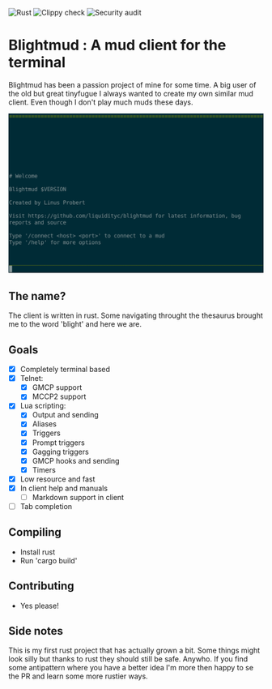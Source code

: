 ![Rust](https://github.com/LiquidityC/blightmud/workflows/Rust/badge.svg)
![Clippy check](https://github.com/LiquidityC/blightmud/workflows/Clippy%20check/badge.svg)
![Security audit](https://github.com/LiquidityC/blightmud/workflows/Security%20audit/badge.svg)
# Blightmud  : A mud client for the terminal

Blightmud has been a passion project of mine for some time. A big user of the old
but great tinyfugue I always wanted to create my own similar mud client. Even
though I don't play much muds these days.

![screenshot](resources/images/screenshot1.png)

## The name?
The client is written in rust. Some navigating throught the thesaurus brought me to the word 'blight' and here we are.

## Goals
- [x] Completely terminal based
- [x] Telnet:
    - [x] GMCP support
    - [x] MCCP2 support
- [x] Lua scripting:
    - [x] Output and sending
    - [x] Aliases
    - [x] Triggers
    - [x] Prompt triggers
    - [x] Gagging triggers
    - [x] GMCP hooks and sending
    - [x] Timers
- [x] Low resource and fast
- [x] In client help and manuals
    - [ ] Markdown support in client
- [ ] Tab completion

## Compiling
- Install rust
- Run 'cargo build'

## Contributing
- Yes please!

## Side notes
This is my first rust project that has actually grown a bit. Some things might look silly but thanks to rust they should still be safe. Anywho. If you find some antipattern where you have a better idea I'm more then happy to se the PR and learn some more rustier ways.
